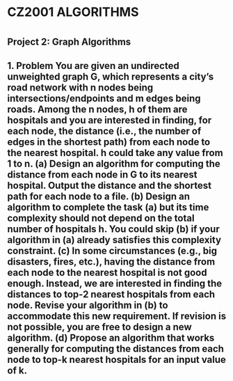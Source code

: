 <h1>CZ2001 ALGORITHMS<h1/>
<h2>Project 2: Graph Algorithms<h2/>
  
<b>1. Problem<b/>
You are given an undirected unweighted graph G, which represents a city’s road network with n nodes being intersections/endpoints and m edges being roads. Among the n nodes, h of them are hospitals and you are interested in finding, for each node, the distance (i.e., the number of edges in the shortest path) from each node to the nearest hospital. h could take any value from 1 to n.
(a) Design an algorithm for computing the distance from each node in G to its nearest hospital. Output the distance and the shortest path for each node to a file.
(b) Design an algorithm to complete the task (a) but its time complexity should not depend on the total number of hospitals h. You could skip (b) if your algorithm in (a) already satisfies this complexity constraint.
(c) In some circumstances (e.g., big disasters, fires, etc.), having the distance from each node to the nearest hospital is not good enough. Instead, we are interested in finding the distances to top-2 nearest hospitals from each node. Revise your algorithm in (b) to accommodate this new requirement. If revision is not possible, you are free to design a new algorithm.
(d) Propose an algorithm that works generally for computing the distances from each node to top-k nearest hospitals for an input value of k.

